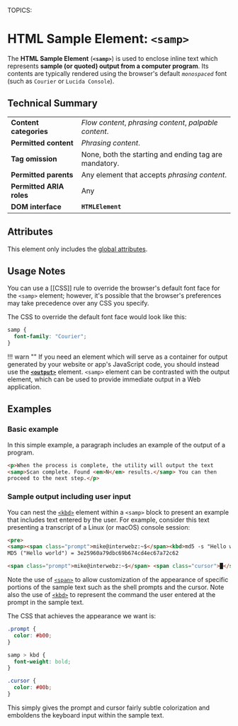 TOPICS: <samp>

# HTML Sample Element: `<samp>`

The **HTML Sample Element** (**`<samp>`**) is used to enclose inline text
which represents **sample (or quoted) output from a computer program**.
Its contents are typically rendered using the browser's
default *`monospaced`* font (such as `Courier` or `Lucida Console`).

## Technical Summary

|  |  |
| :-- | :-- |
| **Content categories** | *Flow content*, *phrasing content*, *palpable content*. |
| **Permitted content** | *Phrasing content*.|
| **Tag omission** | None, both the starting and ending tag are mandatory. |
| **Permitted parents** | Any element that accepts *phrasing content*. |
| **Permitted ARIA roles** | Any |
| **DOM interface** | **`HTMLElement`** |

## Attributes

This element only includes the [global attributes](/en/webfrontend/HTML_Global_Attributes).

## Usage Notes

You can use a [[CSS]] rule to override the browser's default font face for the `<samp>` element; however,
it's possible that the browser's preferences may take precedence over any CSS you specify.

The CSS to override the default font face would look like this:

```css
samp {
  font-family: "Courier";
}
```

!!! warn ""
    If you need an element which will serve as a container for output generated by your website or
    app's JavaScript code, you should instead use the **[`<output>`](/en/webfrontend/<output>)** element.
    `<samp>`  element can be contrasted with the output element, which can be used to provide
    immediate output in a Web application.

## Examples

### Basic example

In this simple example, a paragraph includes an example of the output of a program.

```html
<p>When the process is complete, the utility will output the text
<samp>Scan complete. Found <em>N</em> results.</samp> You can then
proceed to the next step.</p>
```

### Sample output including user input

You can nest the [`<kbd>`](/en/webfrontend/<kbd>) element within a `<samp>` block to present
an example that includes text entered by the user. For example, consider this text presenting
a transcript of a Linux (or macOS) console session:

```html
<pre>
<samp><span class="prompt">mike@interwebz:~$</span><kbd>md5 -s "Hello world"</kbd>
MD5 ("Hello world") = 3e25960a79dbc69b674cd4ec67a72c62

<span class="prompt">mike@interwebz:~$</span> <span class="cursor">█</span></samp></pre>
```

Note the use of [`<span>`](/en/webfrontend/<span>) to allow customization of the appearance of
specific portions of the sample text such as the shell prompts and the cursor. Note also the use of
[`<kbd>`](/en/webfrontend/<kbd>) to represent the command the user entered at the prompt
in the sample text.

The CSS that achieves the appearance we want is:

```css
.prompt {
  color: #b00;
}

samp > kbd {
  font-weight: bold;
}

.cursor {
  color: #00b;
}
```

This simply gives the prompt and cursor fairly subtle colorization and emboldens the
keyboard input within the sample text.
